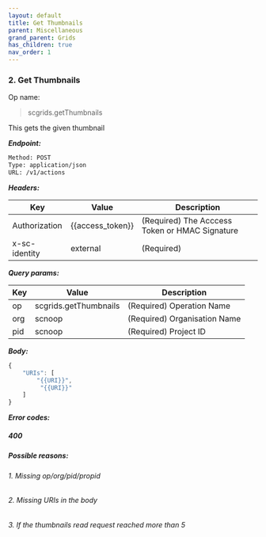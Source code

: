 ```yaml
---
layout: default
title: Get Thumbnails
parent: Miscellaneous
grand_parent: Grids
has_children: true
nav_order: 1
---
```



### 2. Get Thumbnails


Op name:

> scgrids.getThumbnails

This gets the given thumbnail


***Endpoint:***

```bash
Method: POST
Type: application/json
URL: /v1/actions
```


***Headers:***

| Key | Value | Description |
| --- | ------|-------------|
| Authorization | {{access_token}} | (Required) The Acccess Token or HMAC Signature |
| x-sc-identity | external | (Required) |



***Query params:***

| Key | Value | Description |
| --- | ------|-------------|
| op | scgrids.getThumbnails | (Required) Operation Name |
| org | scnoop | (Required) Organisation Name |
| pid | scnoop | (Required) Project ID |



***Body:***

```js        
{
    "URIs": [
        "{{URI}}",
         "{{URI}}"
    ]
}
```


***Error codes:***

##### 400

##### Possible reasons:

###### 1. Missing op/org/pid/propid

###### 2. Missing URIs in the body

###### 3. If the thumbnails read request reached more than 5